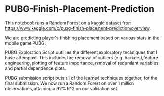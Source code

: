# PUBG-Finish-Placement-Prediction

This notebook runs a Random Forest on a kaggle dataset from https://www.kaggle.com/c/pubg-finish-placement-prediction/overview. 

We are predicting player's finishing placement based on various stats in the mobile game PUBG. 

PUBG Exploration Script outlines the different exploratory techniques that I have attempted. This includes the removal of outliers (e.g. hackers),feature engineering, plotting of feature importance, removal of redundant variables and partial dependence plots. 

PUBG submission script puts all of the learned techniques together, for the final submission. We now run a Random Forest on over 1 million observations, attaining a 92% R^2 on our validation set. 
